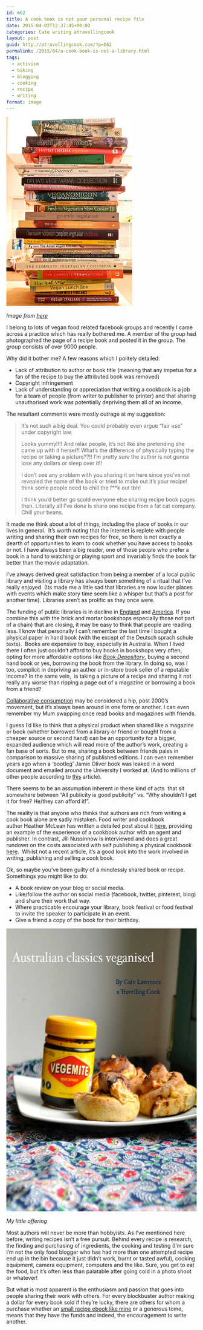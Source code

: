 ```yaml
---
id: 662
title: A cook book is not your personal recipe file
date: 2015-04-02T12:37:45+00:00
categories: Cate writing atravellingcook
layout: post
guid: http://atravellingcook.com/?p=662
permalink: /2015/04/a-cook-book-is-not-a-library.html
tags:
  - activism
  - baking
  - blogging
  - cooking
  - recipe
  - writing
format: image
---
```

[<img class=" size-full wp-image-665 aligncenter" src="/images/atc-migrate/2015/04/3033725490_5f9e111578.jpg" alt="3033725490_5f9e111578" width="333" height="500" />](/images/atc-migrate/2015/04/3033725490_5f9e111578.jpg)

_Image from [here](http://vegdo.com/images/pile-of-cookbooks/)_

I belong to lots of vegan food related facebook groups and recently I came across a practice which has really bothered me. A member of the group had photographed the page of a recipe book and posted it in the group. The group consists of over 9000 people.



Why did it bother me? A few reasons which I politely detailed:

  * Lack of attribution to author or book title (meaning that any impetus for a fan of the recipe to buy the attributed book was removed)
  * Copyright infringement
  * Lack of understanding or appreciation that writing a cookbook is a job for a team of people (from writer to publisher to printer) and that sharing unauthorised work was potentially depriving them all of an income.

The resultant comments were mostly outrage at my suggestion:

> It&#8217;s not such a big deal. You could probably even argue &#8220;fair use&#8221; under copyright law.
> 
> Looks yummy!!!! And relax people, it&#8217;s not like she pretending she came up with it herself! What&#8217;s the difference of physically typing the recipe or taking a picture??!! I&#8217;m pretty sure the author is not gonna lose any dollars or sleep over it!!
> 
> I don&#8217;t see any problem with you sharing it on here since you&#8217;ve not revealed the name of the book or tried to make out it&#8217;s your recipe! think some people need to chill the f**k out tbh!
> 
> I think you&#8217;d better go scold everyone else sharing recipe book pages then. Literally all I&#8217;ve done is share one recipe from a fat cat company. Chill your beans.

It made me think about a lot of things, including the place of books in our lives in general.  It&#8217;s worth noting that the internet is replete with people writing and sharing their own recipes for free, so there is not exactly a dearth of opportunities to learn to cook whether you have access to books or not. I have always been a big reader, one of those people who prefer a book in a hand to watching or playing sport and invariably finds the book far better than the movie adaptation.

I&#8217;ve always derived great satisfaction from being a member of a local public library and visiting a library has always been something of a ritual that I&#8217;ve really enjoyed. (Its made me a little sad that libraries are now louder places with events which make story time seem like a whisper but that&#8217;s a post for another time). Libraries aren&#8217;t as prolific as they once were.

The funding of public libraries is in decline in [England](http://lj.libraryjournal.com/blogs/annoyedlibrarian/2015/02/09/the-decline-and-fall-of-british-libraries/) and [America](http://www.ala.org/news/sites/ala.org.news/files/content/2014-State-of-Americas-Libraries-Report.pdf). If you combine this with the brick and mortar bookshops especially those not part of a chain) that are closing, it may be easy to think that people are reading less. I know that personally I can&#8217;t remember the last time I bought a physical paper in hand book (with the except of the Deutsch sprach schule texts).  Books are expensive to buy, especially in Australia. When I lived there I often just couldn&#8217;t afford to buy books in bookshops very often, opting for more affordable options like [_Book Depository_](http://www.bookdepository.com/), buying a second hand book or yes, borrowing the book from the library. In doing so, was I too, complicit in depriving an author or in-store book seller of a reputable income? In the same vein,  is taking a picture of a recipe and sharing it not really any worse than ripping a page out of a magazine or borrowing a book from a friend?

[Collaborative consumption](http://en.wikipedia.org/wiki/Sharing_economy) may be considered a hip, post 2000&#8217;s movement, but it&#8217;s always been around in one form or another. I can even remember my Mum swapping once read books and magazines with friends.

I guess I&#8217;d like to think that a physical product when shared like a magazine or book (whether borrowed from a library or friend or bought from a cheaper source or second hand) can be an opportunity for a bigger, expanded audience which will read more of the author&#8217;s work, creating a fan base of sorts. But to me, sharing a book between friends pales in comparison to massive sharing of published editions. I can even remember years ago when a &#8216;bootleg&#8217; Jamie Oliver book was leaked in a word document and emailed around the University I worked at. (And to millions of other people according to [this](http://www.telegraph.co.uk/news/uknews/1437850/Bootleg-Jamie-Oliver-emailed-free-to-millions-worldwide.html) article).

There seems to be an assumption inherent in these kind of acts  that sit somewhere between &#8220;All publicity is good publicity&#8221; vs. &#8220;Why shouldn&#8217;t I get it for free? He/they can afford it!&#8221;.

The reality is that anyone who thinks that authors are rich from writing a cook book alone are sadly mistaken. Food writer and cookbook author Heather McLean has written a detailed post about it [here](http://heather-maclean.com/how-much-do-cookbook-authors-make/), providing an example of the experience of a cookbook author with an agent and publisher. In contrast, Jill Nussinnow is interviewed and does a great rundown on the costs associated with self publishing a physical cookbook [here](http://happyherbivore.com/2012/07/self-publishing-cookbook-best-avenue-you/).  Whilst not a recent article, it&#8217;s a good look into the work involved in writing, publishing and selling a cook book.

Ok, so maybe you&#8217;ve been guilty of a mindlessly shared book or recipe. Somethings you might like to do:

  * A book review on your blog or social media.
  * Like/follow the author on social media (facebook, twitter, pinterest, blog) and share their work that way.
  * Where practicable encourage your library, book festival or food festival to invite the speaker to participate in an event.
  * Give a friend a copy of the book for their birthday.

[<img class="alignnone size-full wp-image-389" src="/images/atc-migrate/2015/02/vegan-australia-day-1.jpg" alt="vegan-australia-day-1" width="572" height="748" />](/images/atc-migrate/2015/02/vegan-australia-day-1.jpg)

_My little offering_

Most authors will never be more than hobbyists. As I&#8217;ve mentioned here before, writing recipes isn&#8217;t a free pursuit. Behind every recipe is research, the finding and purchasing of ingredients, the cooking and testing (I&#8217;m sure I&#8217;m not the only food blogger who has had more than one attempted recipe end up in the bin because it just didn&#8217;t work, burnt or tasted awful), cooking equipment, camera equipment, computers and the like. Sure, you get to eat the food, but it&#8217;s often less than palatable after going cold in a photo shoot or whatever!

But what is most apparent is the enthusiasm and passion that goes into people sharing their work with others. For every blockbuster author making a dollar for every book sold if they&#8217;re lucky, there are others for whom a purchase whether an [small recipe ebook like mine](https://sellfy.com/p/2sEt/ "Australian Classics Veganised") or a generous tome, means that they have the funds and indeed, the encouragement to write another.

&nbsp;